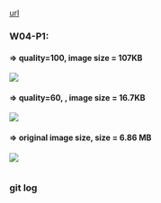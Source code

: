 [url](https://github.com/0x55xx5/1132-2N-Demo-23/tree/main)



### W04-P1: 
 
#### => quality=100, image size = 107KB
 
![](w04-p1-1.png)
 
#### => quality=60, , image size = 16.7KB
 
![](w04-p1-2.png)
 
#### => original image size, size = 6.86 MB
 
![](w04-p1-3.png)
 
```

```





### git log 

```

```
